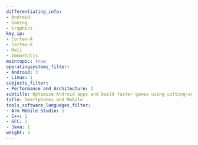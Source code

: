 ```yaml
---
differentiating_info:
- Android
- Gaming
- Graphics
key_ip:
- Cortex-A
- Cortex-X
- Mali
- Immortalis
maintopic: true
operatingsystems_filter:
- Android: 3
- Linux: 1
subjects_filter:
- Performance and Architecture: 3
subtitle: Optimize Android apps and build faster games using cutting-edge Arm tech
title: Smartphones and Mobile
tools_software_languages_filter:
- Arm Mobile Studio: 1
- C++: 1
- GCC: 1
- Java: 1
weight: 3
---
```


